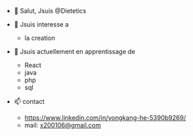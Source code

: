 - 👋 Salut, Jsuis @Dietetics

- 👀 Jsuis interesse a
  - la creation
    
- 🌱 Jsuis actuellement en apprentissage de
  - React
  - java
  - php
  - sql
  
- 📫 contact
  - https://www.linkedin.com/in/yongkang-he-5390b9269/
  - mail: x200106@gmail.com

<!---
Dietetics/Dietetics is a ✨ special ✨ repository because its `README.md` (this file) appears on your GitHub profile.
You can click the Preview link to take a look at your changes.
--->
